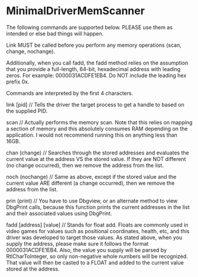 # MinimalDriverMemScanner

The following commands are supported below. PLEASE use them as intended or else bad things will happen.

Link MUST be called before you perform any memory operations (scan, change, nochange).

Additionally, when you call fadd, the fadd method relies on the assumption that you provide a full-length, 64-bit, hexadecimal address with leading zeros. For example: 0000031ACDFE1EB4. Do NOT include the leading hex prefix 0x.

Commands are interpreted by the first 4 characters.

link [pid] // Tells the driver the target process to get a handle to based on the supplied PID.

scan // Actually performs the memory scan. Note that this relies on mapping a section of memory and this absolutely consumes RAM depending on the application. I would not recommend running this on anything less than 16GB.

chan (change) // Searches through the stored addresses and evaluates the current value at the address VS the stored value. If they are NOT different (no change occurred), then we remove the address from the list.

noch (nochange) // Same as above, except if the stored value and the current value ARE different (a change occurred), then we remove the address from the list.

prin (print) // You have to use Dbgview, or an alternate method to view DbgPrint calls, because this function prints the current addresses in the list and their associated values using DbgPrint.

fadd [address] [value] // Stands for float add. Floats are commonly used in video games for values such as positional coordinates, health, etc, and this driver was developed to target those values. As stated above, when you supply the address, please make sure it follows the format 0000031ACDFE1EB4. Also, the value you supply will be parsed by RtlCharToInteger, so only non-negative whole numbers will be recognized. That value will then be casted to a FLOAT and added to the current value stored at the address.
